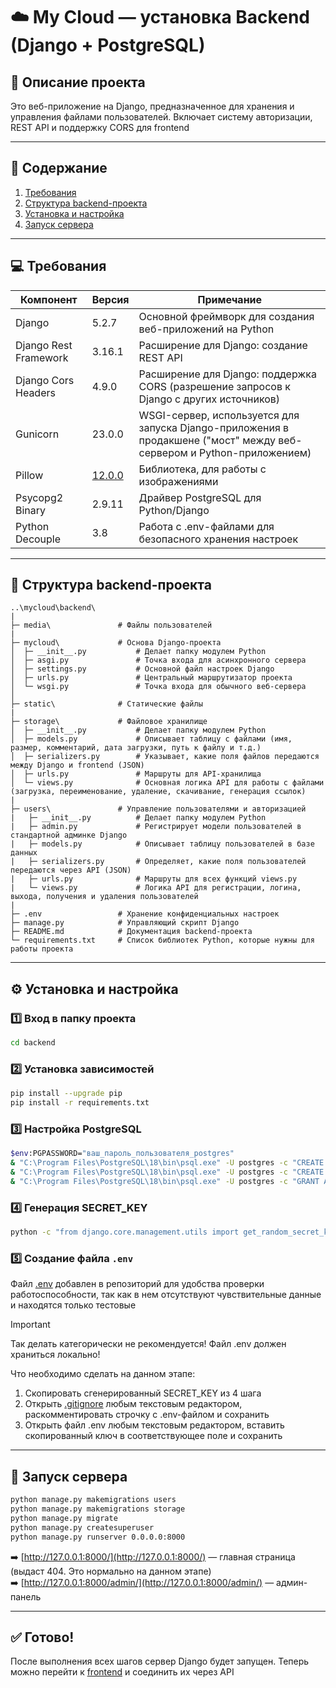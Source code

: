 # ☁️ My Cloud — установка Backend (Django + PostgreSQL)

## 📝 Описание проекта
Это веб-приложение на Django, предназначенное для хранения и управления файлами пользователей. Включает систему авторизации, REST API и поддержку CORS для frontend

---

## 📘 Содержание
1. [Требования](#-требования)
2. [Структура backend-проекта](#-структура-backend-проекта)
3. [Установка и настройка](#%EF%B8%8F-установка-и-настройка)
4. [Запуск сервера](#-запуск-сервера)

---

## 💻 Требования
| Компонент | Версия | Примечание |
|-----|-----|-----|
| Django | 5.2.7 | Основной фреймворк для создания веб-приложений на Python |
| Django Rest Framework | 3.16.1 | Расширение для Django: создание REST API |
| Django Cors Headers | 4.9.0 | Расширение для Django: поддержка CORS (разрешение запросов к Django с других источников) |
| Gunicorn | 23.0.0 | WSGI-сервер, используется для запуска Django-приложения в продакшене ("мост" между веб-сервером и Python-приложением) |
| Pillow | [12.0.0](https://pillow.readthedocs.io/en/stable/) | Библиотека, для работы с изображениями |
| Psycopg2 Binary | 2.9.11 | Драйвер PostgreSQL для Python/Django |
| Python Decouple | 3.8 | Работа с .env-файлами для безопасного хранения настроек |

---

## 📁 Структура backend-проекта
```
..\mycloud\backend\
|
├─ media\				# Файлы пользователей
|
├─ mycloud\				# Основа Django-проекта
│  ├─ __init__.py			# Делает папку модулем Python
│  ├─ asgi.py				# Точка входа для асинхронного сервера
│  ├─ settings.py			# Основной файл настроек Django
│  ├─ urls.py				# Центральный маршрутизатор проекта
│  └─ wsgi.py				# Точка входа для обычного веб-сервера
│
├─ static\				# Cтатические файлы
|
├─ storage\				# Файловое хранилище
│  ├─ __init__.py			# Делает папку модулем Python
│  ├─ models.py				# Описывает таблицу с файлами (имя, размер, комментарий, дата загрузки, путь к файлу и т.д.)
│  ├─ serializers.py		# Указывает, какие поля файлов передаются между Django и frontend (JSON)
│  ├─ urls.py				# Маршруты для API-хранилища
│  └─ views.py				# Основная логика API для работы с файлами (загрузка, переименование, удаление, скачивание, генерация ссылок)
|
├─ users\				# Управление пользователями и авторизацией
|   ├─ __init__.py			# Делает папку модулем Python
|   ├─ admin.py				# Регистрирует модели пользователей в стандартной админке Django
|   ├─ models.py			# Описывает таблицу пользователей в базе данных
|   ├─ serializers.py		# Определяет, какие поля пользователей передаются через API (JSON)
|   ├─ urls.py				# Маршруты для всех функций views.py
|   └─ views.py				# Логика API для регистрации, логина, выхода, получения и удаления пользователей
|
├─ .env					# Хранение конфиденциальных настроек
├─ manage.py			# Управляющий скрипт Django
├─ README.md			# Документация backend-проекта
└─ requirements.txt		# Список библиотек Python, которые нужны для работы проекта
```

---

## ⚙️ Установка и настройка

### 1️⃣ Вход в папку проекта
```bash
cd backend
```

### 2️⃣ Установка зависимостей
```bash
pip install --upgrade pip
pip install -r requirements.txt
```

### 3️⃣ Настройка PostgreSQL
```bash
$env:PGPASSWORD="ваш_пароль_пользователя_postgres"
& "C:\Program Files\PostgreSQL\18\bin\psql.exe" -U postgres -c "CREATE ROLE mycloud_user WITH LOGIN PASSWORD 'dbpass123';"
& "C:\Program Files\PostgreSQL\18\bin\psql.exe" -U postgres -c "CREATE DATABASE mycloud_db OWNER mycloud_user;"
& "C:\Program Files\PostgreSQL\18\bin\psql.exe" -U postgres -c "GRANT ALL PRIVILEGES ON DATABASE mycloud_db TO mycloud_user;"
```

### 4️⃣ Генерация SECRET_KEY
```bash
python -c "from django.core.management.utils import get_random_secret_key; print(get_random_secret_key())"
```

### 5️⃣ Создание файла `.env`
Файл [.env](backend/.env) добавлен в репозиторий для удобства проверки работоспособности, так как в нем отсутствуют чувствительные данные и находятся только тестовые

> [!IMPORTANT]
> Так делать категорически не рекомендуется! Файл .env должен храниться локально!

Что необходимо сделать на данном этапе:
1. Скопировать сгенерированный SECRET_KEY из 4 шага
2. Открыть [.gitignore](/.gitignore) любым текстовым редактором, раскомментировать строчку с .env-файлом и сохранить
3. Открыть файл .env любым текстовым редактором, вставить скопированный ключ в соответствующее поле и сохранить

---

## 🚀 Запуск сервера
```bash
python manage.py makemigrations users
python manage.py makemigrations storage
python manage.py migrate
python manage.py createsuperuser
python manage.py runserver 0.0.0.0:8000
```

➡️ [http://127.0.0.1:8000/](http://127.0.0.1:8000/) — главная страница (выдаст 404. Это нормально на данном этапе)<br>
➡️ [http://127.0.0.1:8000/admin/](http://127.0.0.1:8000/admin/) — админ-панель

---

## ✅ Готово!
После выполнения всех шагов сервер Django будет запущен. Теперь можно перейти к [frontend](/frontend/README.MD) и соединить их через API